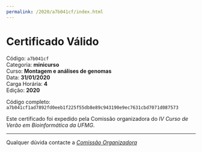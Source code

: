 ```yaml
---
permalink: /2020/a7b041cf/index.html
---
```


# Certificado Válido

Código: `a7b041cf`<br>
Categoria: **minicurso**<br>
Curso: **Montagem e análises de genomas**<br>
Data: **31/01/2020**<br>
Carga Horária: **4**<br>
Edição: **2020**<br>


Código completo: `a7b041cf1ad7892fd0eeb1f225f55db8e89c943190e9ec7631cbd7071d087573`


Este certificado foi expedido pela Comissão organizadora do *IV Curso de Verão em Bioinformática da UFMG*.

----

Qualquer dúvida contacte a [_Comissão Organizadora_](<mailto:cursobioinfoufmg@gmail.com$subject=[Certificados]>)

